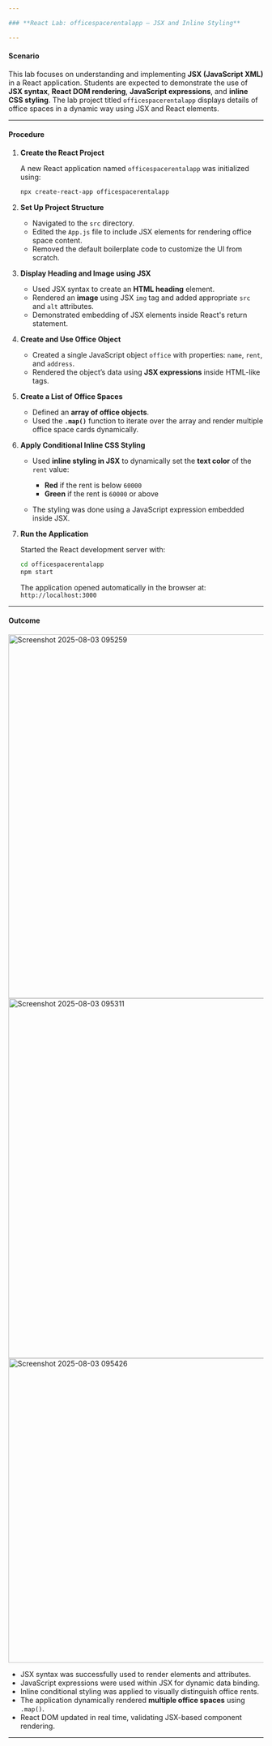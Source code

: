 ```yaml
---

### **React Lab: officespacerentalapp – JSX and Inline Styling**

---
```


#### **Scenario**

This lab focuses on understanding and implementing **JSX (JavaScript XML)** in a React application. Students are expected to demonstrate the use of **JSX syntax**, **React DOM rendering**, **JavaScript expressions**, and **inline CSS styling**. The lab project titled `officespacerentalapp` displays details of office spaces in a dynamic way using JSX and React elements.

---

#### **Procedure**

1. **Create the React Project**

   A new React application named `officespacerentalapp` was initialized using:

   ```bash
   npx create-react-app officespacerentalapp
   ```

2. **Set Up Project Structure**

   * Navigated to the `src` directory.
   * Edited the `App.js` file to include JSX elements for rendering office space content.
   * Removed the default boilerplate code to customize the UI from scratch.

3. **Display Heading and Image using JSX**

   * Used JSX syntax to create an **HTML heading** element.
   * Rendered an **image** using JSX `img` tag and added appropriate `src` and `alt` attributes.
   * Demonstrated embedding of JSX elements inside React's return statement.

4. **Create and Use Office Object**

   * Created a single JavaScript object `office` with properties: `name`, `rent`, and `address`.
   * Rendered the object’s data using **JSX expressions** inside HTML-like tags.

5. **Create a List of Office Spaces**

   * Defined an **array of office objects**.
   * Used the **`.map()`** function to iterate over the array and render multiple office space cards dynamically.

6. **Apply Conditional Inline CSS Styling**

   * Used **inline styling in JSX** to dynamically set the **text color** of the `rent` value:

     * **Red** if the rent is below `60000`
     * **Green** if the rent is `60000` or above
   * The styling was done using a JavaScript expression embedded inside JSX.

7. **Run the Application**

   Started the React development server with:

   ```bash
   cd officespacerentalapp
   npm start
   ```

   The application opened automatically in the browser at:
   `http://localhost:3000`

---

#### **Outcome**






<img width="1365" height="718" alt="Screenshot 2025-08-03 095259" src="https://github.com/user-attachments/assets/db46432d-0107-4ca0-af19-6815f4d353b9" />





<img width="1344" height="710" alt="Screenshot 2025-08-03 095311" src="https://github.com/user-attachments/assets/1ac8e0f0-dcc4-49d3-b29c-acd113bf6a33" />





<img width="1261" height="601" alt="Screenshot 2025-08-03 095426" src="https://github.com/user-attachments/assets/8e131aaf-13ed-4773-90b4-f679dbfa126e" />



* JSX syntax was successfully used to render elements and attributes.
* JavaScript expressions were used within JSX for dynamic data binding.
* Inline conditional styling was applied to visually distinguish office rents.
* The application dynamically rendered **multiple office spaces** using `.map()`.
* React DOM updated in real time, validating JSX-based component rendering.

---
